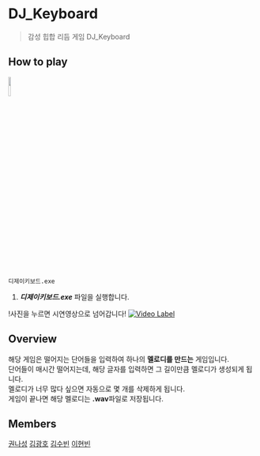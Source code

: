 # DJ_Keyboard
> 감성 힙합 리듬 게임 DJ_Keyboard

## How to play
<img src="https://user-images.githubusercontent.com/40608930/70541059-acc16580-1ba9-11ea-8f3f-794dec5b49d4.png" width="10%" height="auto"> 

`디제이키보드.exe`

1. ***디제이키보드.exe*** 파일을 실행합니다.  

!사진을 누르면 시연영상으로 넘어갑니다!
[![Video Label](https://user-images.githubusercontent.com/40608930/70541181-e5f9d580-1ba9-11ea-9259-5236356e19a1.png)](https://youtu.be/uLR1RNqJ1Mw?t=0s)

## Overview
해당 게임은 떨어지는 단어들을 입력하여 하나의 **멜로디를 만드는** 게임입니다.  
단어들이 매시간 떨어지는데, 해당 글자를 입력하면 그 길이만큼 멜로디가 생성되게 됩니다.  
멜로디가 너무 많다 싶으면 자동으로 몇 개를 삭제하게 됩니다.  
게임이 끝나면 해당 멜로디는 **.wav**파일로 저장됩니다.

## Members
[권나성](https://github.com/kwonnaseong)
[김광호](https://github.com/FKgk)
[김수빈](https://github.com/kimziou77)
[이현빈](https://github.com/Phaskal)
